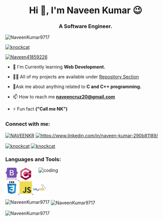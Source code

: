 <h1 align="center">Hi 👋, I'm Naveen Kumar 😉 </h1>
<h3 align="center">A Software Engineer.</h3>

<p align="left"> <img src="https://komarev.com/ghpvc/?username=knockcat&label=Profile%20views&color=0e75b6&style=flat" alt="NaveenKumar9717" /> </p>

<p align="left"> <a href="https://github.com/ryo-ma/github-profile-trophy"><img src="https://github-profile-trophy.vercel.app/?username=knockcat" alt="knockcat" /></a> </p>

<p align="left"> <a href="https://twitter.com/Naveen41859226" target="blank"><img src="https://img.shields.io/twitter/follow/Naveen41859226?logo=twitter&style=for-the-badge" alt="Naveen41859226" /></a> </p>

- 🌱 I'm Currently learning **Web Development.**

- 👨‍💻 All of my projects are available under [Repository Section](https://github.com/NaveenKumar9717?tab=repositories)

- 💬Ask me about anything related to **C and C++ programming.**

- 📫 How to reach me **naveencruz20@gmail.com**

- ⚡ Fun fact **("Call me NK")**

<h3 align="left">Connect with me:</h3>
<p align="left">
<a href="https://twitter.com/Naveen41859226" target="blank"><img align="center" src="https://raw.githubusercontent.com/rahuldkjain/github-profile-readme-generator/master/src/images/icons/Social/twitter.svg" alt="NAVEENKR" height="30" width="40" /></a>
<a href="https://www.linkedin.com/in/naveen-kumar-290b81189/7" target="blank"><img align="center" src="https://raw.githubusercontent.com/rahuldkjain/github-profile-readme-generator/master/src/images/icons/Social/linked-in-alt.svg" alt="https://www.linkedin.com/in/naveen-kumar-290b81189/" height="30" width="40" /></a>
 
<a href="https://www.hackerrank.com/naveencruz20?hr_r=1" target="blank"><img align="center" src="https://raw.githubusercontent.com/rahuldkjain/github-profile-readme-generator/master/src/images/icons/Social/hackerrank.svg" alt="knockcat" height="30" width="40" /></a>
<a href="https://www.leetcode.com/J" target="blank"><img align="center" src="https://raw.githubusercontent.com/rahuldkjain/github-profile-readme-generator/master/src/images/icons/Social/leet-code.svg" alt="knockcat" height="30" width="40" /></a>
</p>

<h3 align="left">Languages and Tools:</h3>
<img align ="right" src="https://image.freepik.com/free-vector/programmer-concept-illustration_114360-2923.jpg" alt="coding" width ="400" />
<p align="left"> <a href="https://getbootstrap.com" target="_blank"> <img src="https://raw.githubusercontent.com/devicons/devicon/master/icons/bootstrap/bootstrap-plain-wordmark.svg" alt="bootstrap" width="40" height="40"/> </a> <a href="https://www.w3schools.com/cpp/" target="_blank"> <img src="https://raw.githubusercontent.com/devicons/devicon/master/icons/cplusplus/cplusplus-original.svg" alt="cplusplus" width="40" height="40" margin ="70px"/> </a> <a href="https://www.w3schools.com/css/" target="_blank"> <img src="https://raw.githubusercontent.com/devicons/devicon/master/icons/css3/css3-original-wordmark.svg" alt="css3" width="40" height="40" margin = "40" /> </a> <a href="https://developer.mozilla.org/en-US/docs/Web/JavaScript" target="_blank"> <img src="https://raw.githubusercontent.com/devicons/devicon/master/icons/javascript/javascript-original.svg" alt="javascript" width="40" height="40"/> </a> <a href="https://www.mysql.com/" target="_blank"> <img src="https://raw.githubusercontent.com/devicons/devicon/master/icons/mysql/mysql-original-wordmark.svg" alt="mysql" width="40" height="40"/> </a> </p>

<p><img align="left" src="https://github-readme-stats.vercel.app/api/top-langs?username=NaveenKumar9717&show_icons=true&locale=en&layout=compact" alt="NaveenKumar9717" /></p>

<p>&nbsp;<img align="center" src="https://github-readme-stats.vercel.app/api?username=NaveenKumar9717&show_icons=true&locale=en" alt="NaveenKumar9717" /></p>

<p><img align="center" src="https://github-readme-streak-stats.herokuapp.com/?user=NaveenKumar9717&" alt="NaveenKumar9717" /></p>
